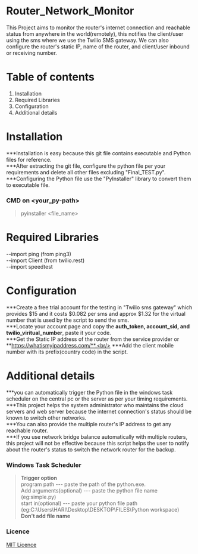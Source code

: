 # Router_Network_Monitor
This Project aims to monitor the router's internet connection and reachable status from anywhere in the world(remotely), this notifies the client/user using the sms where we use the Twilio SMS gateway. We can also configure the router's static IP, name of the router, and client/user inbound or receiving number.
# Table of contents
1. Installation
2. Required Libraries
3. Configuration
4. Additional details
# Installation
***Installation is easy because this git file contains executable and Python files for reference.<br/>
***After extracting the git file, configure the python file per your requirements and delete all other files excluding "Final_TEST.py".<br/>
***Configuring the Python file use the "PyInstaller" library to convert them to executable file.<br/>
### CMD on <your_py-path> <br/>
>pyinstaller <file_name>
# Required Libraries
--import ping (from ping3)<br/>
--import Client (from twilio.rest)<br/>
--import speedtest<br/>
# Configuration
***Create a free trial account for the testing in "Twilio sms gateway" which provides $15 and it costs $0.082 per sms and approx $1.32 for the virtual number that is used by the script to send the sms.<br/>
***Locate your account page and copy the **auth_token, account_sid, and twilio_viritual_number**, paste it your code.<br/>
***Get the Static IP address of the router from the service provider or **https://whatismyipaddress.com/**.<br/>
***Add the client mobile number with its prefix(country code) in the script.<br/>
# Additional details
***you can automatically trigger the Python file in the windows task scheduler on the central pc or the server as per your timing requirements.<br/>
***This project helps the system administrator who maintains the cloud servers and web server because the internet connection's status should be known to switch other networks.<br/>
***You can also provide the multiple router's IP address to get any reachable router.<br/>
***If you use network bridge balance automatically with multiple routers, this project will not be effective because this script helps the user to notify about the router's status to switch the network router for the backup.
### Windows Task Scheduler
>**Trigger option** <br/>
program path --- paste the path of the python.exe.<br/>
Add arguments(optional) --- paste the python file name (eg:simple.py)<br/>
start in(optional) --- paste your python file path (eg:C:\Users\HARI\Desktop\DESKTOP\FILES\Python workspace\) **Don't add file name**
### Licence
[MIT Licence](LICENCE)

